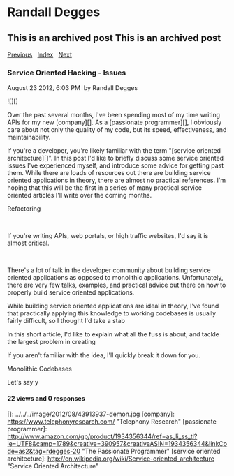 # Randall Degges

## This is an archived post This is an archived post

[Previous][]   [Index][]   [Next][]

### Service Oriented Hacking - Issues

August 23 2012, 6:03 PM  by Randall Degges

![][]

Over the past several months, I've been spending most of my time writing APIs
for my new [company][]. As a [passionate programmer][], I obviously care about
not only the quality of my code, but its speed, effectiveness, and
maintainability.

If you're a developer, you're likely familiar with the term "[service oriented
architecture][]". In this post I'd like to briefly discuss some service oriented
issues I've experienced myself, and introduce some advice for getting past them.
While there are loads of resources out there are building service oriented
applications in theory, there are almost no practical references. I'm hoping
that this will be the first in a series of many practical service oriented
articles I'll write over the coming months.

Refactoring

 

If you're writing APIs, web portals, or high traffic websites, I'd say it is
almost critical.

 

There's a lot of talk in the developer community about building service oriented
applications as opposed to monolithic applications. Unfortunately, there are
very few talks, examples, and practical advice out there on how to properly
build service oriented applications.

While building service oriented applications are ideal in theory, I've found
that practically applying this knowledge to working codebases is usually fairly
difficult, so I thought I'd take a stab 

In this short article, I'd like to explain what all the fuss is about, and
tackle the largest problem in creating

If you aren't familiar with the idea, I'll quickly break it down for you.

Monolithic Codebases

Let's say y

#### 22 views and 0 responses

  [Previous]: ../../../posts/2012/08/become-a-better-programmer-monitoring.html
  [Index]: ../../../index-2.html
  [Next]: ../../../posts/2012/08/two-months-in.html
  []: ../../../image/2012/08/43913937-demon.jpg
  [company]: https://www.telephonyresearch.com/ "Telephony Research"
  [passionate programmer]: http://www.amazon.com/gp/product/1934356344/ref=as_li_ss_tl?ie=UTF8&camp=1789&creative=390957&creativeASIN=1934356344&linkCode=as2&tag=rdegges-20
    "The Passionate Programmer"
  [service oriented architecture]: http://en.wikipedia.org/wiki/Service-oriented_architecture
    "Service Oriented Architecture"
